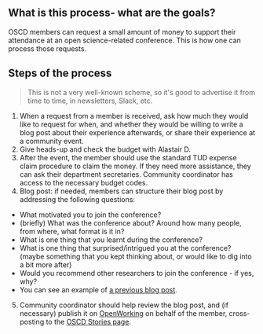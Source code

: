 ## What is this process- what are the goals?
OSCD members can request a small amount of money to support their attendance at an open science-related conference. This is how one can process those requests.

## Steps of the process
> This is not a very well-known scheme, so it's good to advertise it from time to time, in newsletters, Slack, etc.

1. When a request from a member is received, ask how much they would like to request for when, and whether they would be willing to write a blog post about their experience afterwards, or share their experience at a community event.
2. Give heads-up and check the budget with Alastair D.
3. After the event, the member should use the standard TUD expense claim procedure to claim the money. If they need more assistance, they can ask their department secretaries. Community coordinator has access to the necessary budget codes.
4. Blog post: if needed, members can structure their blog post by addressing the following questions:
  - What motivated you to join the conference?
  - (briefly) What was the conference about? Around how many people, from where, what format is it in?
  - What is one thing that you learnt during the conference?
  - What is one thing that surprised/intrigued you at the conference? (maybe something that you kept thinking about, or would like to dig into a bit more after)
  - Would you recommend other researchers to join the conference - if yes, why?
  - You can see an example of [a previous blog post](https://openworking.wordpress.com/2022/01/11/mri-together-2021/).
5. Community coordinator should help review the blog post, and (if necessary) publish it on [OpenWorking](https://openworking.wordpress.com/) on behalf of the member, cross-posting to the [OSCD Stories page](https://osc-delft.github.io/posts).
